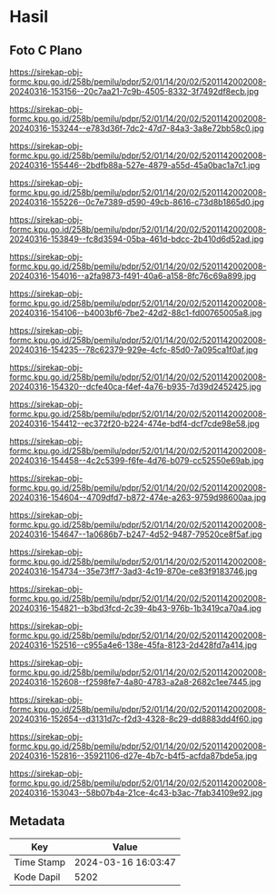 # Hasil

## Foto C Plano

https://sirekap-obj-formc.kpu.go.id/258b/pemilu/pdpr/52/01/14/20/02/5201142002008-20240316-153156--20c7aa21-7c9b-4505-8332-3f7492df8ecb.jpg

https://sirekap-obj-formc.kpu.go.id/258b/pemilu/pdpr/52/01/14/20/02/5201142002008-20240316-153244--e783d36f-7dc2-47d7-84a3-3a8e72bb58c0.jpg

https://sirekap-obj-formc.kpu.go.id/258b/pemilu/pdpr/52/01/14/20/02/5201142002008-20240316-155446--2bdfb88a-527e-4879-a55d-45a0bac1a7c1.jpg

https://sirekap-obj-formc.kpu.go.id/258b/pemilu/pdpr/52/01/14/20/02/5201142002008-20240316-155226--0c7e7389-d590-49cb-8616-c73d8b1865d0.jpg

https://sirekap-obj-formc.kpu.go.id/258b/pemilu/pdpr/52/01/14/20/02/5201142002008-20240316-153849--fc8d3594-05ba-461d-bdcc-2b410d6d52ad.jpg

https://sirekap-obj-formc.kpu.go.id/258b/pemilu/pdpr/52/01/14/20/02/5201142002008-20240316-154016--a2fa9873-f491-40a6-a158-8fc76c69a899.jpg

https://sirekap-obj-formc.kpu.go.id/258b/pemilu/pdpr/52/01/14/20/02/5201142002008-20240316-154106--b4003bf6-7be2-42d2-88c1-fd00765005a8.jpg

https://sirekap-obj-formc.kpu.go.id/258b/pemilu/pdpr/52/01/14/20/02/5201142002008-20240316-154235--78c62379-929e-4cfc-85d0-7a095ca1f0af.jpg

https://sirekap-obj-formc.kpu.go.id/258b/pemilu/pdpr/52/01/14/20/02/5201142002008-20240316-154320--dcfe40ca-f4ef-4a76-b935-7d39d2452425.jpg

https://sirekap-obj-formc.kpu.go.id/258b/pemilu/pdpr/52/01/14/20/02/5201142002008-20240316-154412--ec372f20-b224-474e-bdf4-dcf7cde98e58.jpg

https://sirekap-obj-formc.kpu.go.id/258b/pemilu/pdpr/52/01/14/20/02/5201142002008-20240316-154458--4c2c5399-f6fe-4d76-b079-cc52550e69ab.jpg

https://sirekap-obj-formc.kpu.go.id/258b/pemilu/pdpr/52/01/14/20/02/5201142002008-20240316-154604--4709dfd7-b872-474e-a263-9759d98600aa.jpg

https://sirekap-obj-formc.kpu.go.id/258b/pemilu/pdpr/52/01/14/20/02/5201142002008-20240316-154647--1a0686b7-b247-4d52-9487-79520ce8f5af.jpg

https://sirekap-obj-formc.kpu.go.id/258b/pemilu/pdpr/52/01/14/20/02/5201142002008-20240316-154734--35e73ff7-3ad3-4c19-870e-ce83f9183746.jpg

https://sirekap-obj-formc.kpu.go.id/258b/pemilu/pdpr/52/01/14/20/02/5201142002008-20240316-154821--b3bd3fcd-2c39-4b43-976b-1b3419ca70a4.jpg

https://sirekap-obj-formc.kpu.go.id/258b/pemilu/pdpr/52/01/14/20/02/5201142002008-20240316-152516--c955a4e6-138e-45fa-8123-2d428fd7a414.jpg

https://sirekap-obj-formc.kpu.go.id/258b/pemilu/pdpr/52/01/14/20/02/5201142002008-20240316-152608--f2598fe7-4a80-4783-a2a8-2682c1ee7445.jpg

https://sirekap-obj-formc.kpu.go.id/258b/pemilu/pdpr/52/01/14/20/02/5201142002008-20240316-152654--d3131d7c-f2d3-4328-8c29-dd8883dd4f60.jpg

https://sirekap-obj-formc.kpu.go.id/258b/pemilu/pdpr/52/01/14/20/02/5201142002008-20240316-152816--35921106-d27e-4b7c-b4f5-acfda87bde5a.jpg

https://sirekap-obj-formc.kpu.go.id/258b/pemilu/pdpr/52/01/14/20/02/5201142002008-20240316-153043--58b07b4a-21ce-4c43-b3ac-7fab34109e92.jpg


## Metadata

| Key        | Value               |
| ---------- | ------------------- |
| Time Stamp | 2024-03-16 16:03:47 |
| Kode Dapil | 5202                |




